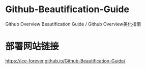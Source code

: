 # Github-Beautification-Guide
Github Overview Beautification Guide / Github Overview美化指南

<h1>部署网站链接</h1>

https://ice-forever.github.io/Github-Beautification-Guide/

